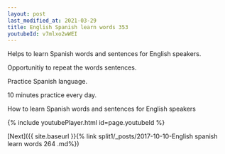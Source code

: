 ```yaml
---
layout: post
last_modified_at: 2021-03-29
title: English Spanish learn words 353 
youtubeId: v7mlxo2wWEI
---
```

 
 
Helps to learn Spanish words and sentences for English speakers.

Opportunitiy to repeat the words sentences. 

Practice Spanish language. 
 
10 minutes practice every day. 
 
How to learn Spanish words and sentences for English speakers 
 
{% include youtubePlayer.html id=page.youtubeId %}
 
 
[Next]({{ site.baseurl }}{% link  split1/_posts/2017-10-10-English spanish learn words 264 .md%})
 
